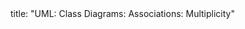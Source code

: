 <frontmatter>
title: "UML: Class Diagrams: Associations: Multiplicity"
</frontmatter>

<include src="unit-inPage-asFlat.md" boilerplate />
